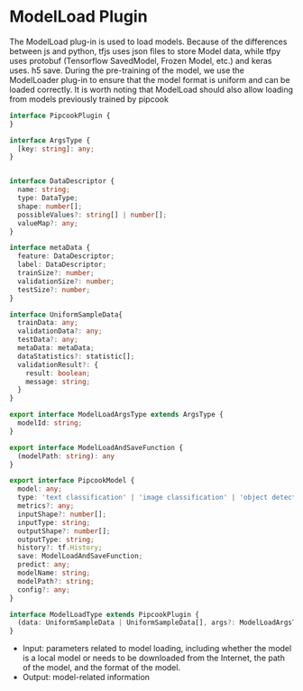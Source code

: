 # ModelLoad Plugin

The ModelLoad plug-in is used to load models. Because of the differences between js and python, tfjs uses json files to store Model data, while tfpy uses protobuf (Tensorflow SavedModel, Frozen Model, etc.) and keras uses. h5 save. During the pre-training of the model, we use the ModelLoader plug-in to ensure that the model format is uniform and can be loaded correctly. It is worth noting that ModelLoad should also allow loading from models previously trained by pipcook

```typescript
interface PipcookPlugin {
}

interface ArgsType {
  [key: string]: any;
}


interface DataDescriptor {
  name: string;
  type: DataType;
  shape: number[];
  possibleValues?: string[] | number[];
  valueMap?: any;
}

interface metaData {
  feature: DataDescriptor;
  label: DataDescriptor;
  trainSize?: number;
  validationSize?: number;
  testSize?: number;
}

interface UniformSampleData{
  trainData: any;
  validationData?: any;
  testData?: any;
  metaData: metaData;
  dataStatistics?: statistic[];
  validationResult?: {
    result: boolean;
    message: string;
  }
}

export interface ModelLoadArgsType extends ArgsType {
  modelId: string;
}

export interface ModelLoadAndSaveFunction {
  (modelPath: string): any
}

export interface PipcookModel {
  model: any;
  type: 'text classification' | 'image classification' | 'object detection';
  metrics?: any;
  inputShape?: number[];
  inputType: string;
  outputShape?: number[];
  outputType: string;
  history?: tf.History;
  save: ModelLoadAndSaveFunction;
  predict: any;
  modelName: string;
  modelPath?: string;
  config?: any;
}

interface ModelLoadType extends PipcookPlugin {
  (data: UniformSampleData | UniformSampleData[], args?: ModelLoadArgsType): Promise<PipcookModel>
}

```

- Input: parameters related to model loading, including whether the model is a local model or needs to be downloaded from the Internet, the path of the model, and the format of the model.
- Output: model-related information
